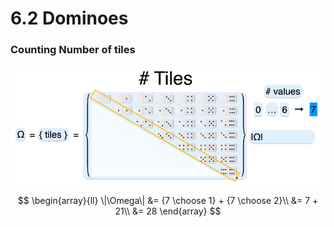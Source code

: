 # 6.2 Dominoes

### Counting Number of tiles
![](src/countingNumberOfTiles.png)
$$
\begin{array}{ll}
    \|\Omega\| &= {7 \choose 1} + {7 \choose 2}\\
               &= 7 + 21\\
               &= 28
\end{array}
$$